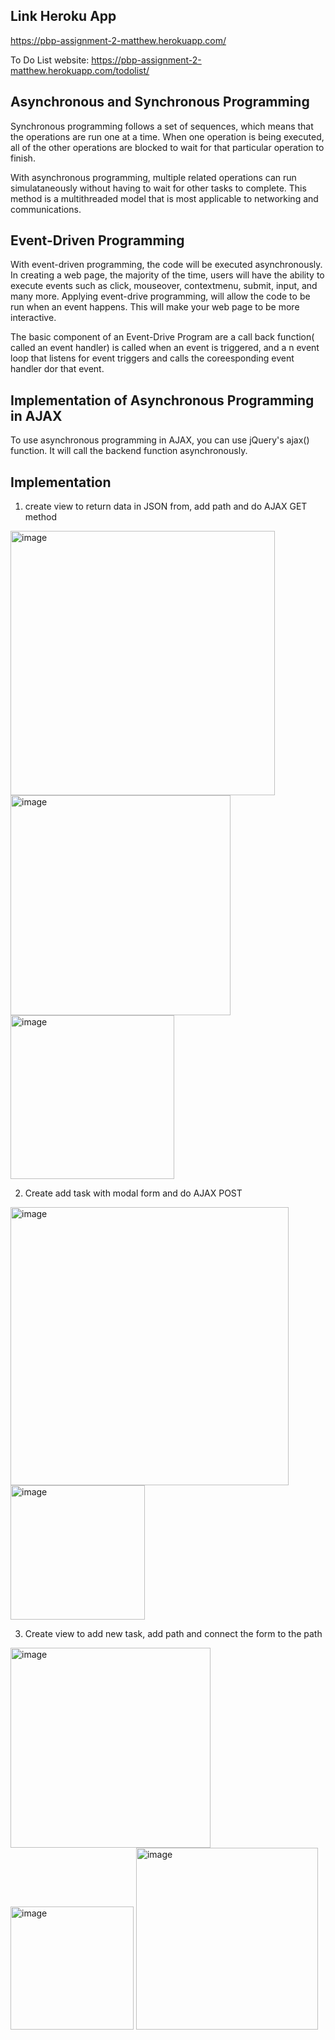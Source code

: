 ## Link Heroku App

https://pbp-assignment-2-matthew.herokuapp.com/

To Do List website: https://pbp-assignment-2-matthew.herokuapp.com/todolist/

## Asynchronous and Synchronous Programming

Synchronous programming follows a set of sequences, which means that the operations are run one at a time. When one operation is being executed, all of the other operations are blocked to wait for that particular operation to finish. 

With asynchronous programming, multiple related operations can run simulataneously without having to wait for other tasks to complete. This method is a multithreaded model that is most applicable to networking and communications.

## Event-Driven Programming

With event-driven programming, the code will be executed asynchronously. In creating a web page, the majority of the time, users will have the ability to execute events such as click, mouseover, contextmenu, submit, input, and many more. Applying event-drive programming, will allow the code to be run when an event happens. This will make your web page to be more interactive. 

The basic component of an Event-Drive Program are a call back function( called an event handler) is called when an event is triggered, and a n event loop that listens for event triggers and calls the coreesponding event handler dor that event.

## Implementation of Asynchronous Programming in AJAX

To use asynchronous programming in AJAX, you can use jQuery's ajax() function. It will call the backend function asynchronously. 


## Implementation

1. create view to return data in JSON from, add path and do AJAX GET method

<img width="423" alt="image" src="https://user-images.githubusercontent.com/112454126/195504119-29ab4fbf-7e29-4cf9-9c23-66d0e16e4f6e.png">

<img width="352" alt="image" src="https://user-images.githubusercontent.com/112454126/195504143-7384bd3f-af49-4f65-b83e-c7c9237dc0d0.png">

<img width="262" alt="image" src="https://user-images.githubusercontent.com/112454126/195504326-9506d13a-991e-4726-9945-ec9293e8cc82.png">


2. Create add task with modal form and do AJAX POST

<img width="445" alt="image" src="https://user-images.githubusercontent.com/112454126/195504377-5449ea37-6b43-4e81-9294-ae0efb936ab4.png">

<img width="215" alt="image" src="https://user-images.githubusercontent.com/112454126/195504428-878caebc-55b5-4d21-90c5-0225497135ef.png">

3. Create view to add new task, add path and connect the form to the path

<img width="320" alt="image" src="https://user-images.githubusercontent.com/112454126/195504526-dbd7bbcf-fa92-4286-adb5-a21d87b8ddb6.png">

<img width="197" alt="image" src="https://user-images.githubusercontent.com/112454126/195504582-9c32b445-354e-4cc9-a4e7-031c9e997fa4.png">

<img width="291" alt="image" src="https://user-images.githubusercontent.com/112454126/195504680-0a324d8e-1012-4cda-a1cd-a5a4642378d4.png">

















